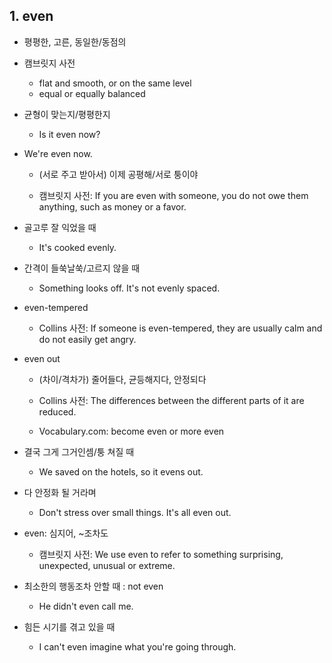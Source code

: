 ## 1. even

- 평평한, 고른, 동일한/동점의

- 캠브릿지 사전
    - flat and smooth, or on the same level 
    - equal or equally balanced

- 균형이 맞는지/평평한지
    - Is it even now?

- We're even now.

    - (서로 주고 받아서) 이제 공평해/서로 퉁이야

    - 캠브릿지 사전: If you are even with someone, you do not owe them anything, such as money or a favor.

- 골고루 잘 익었을 때

    - It's cooked evenly.

- 간격이 들쑥날쑥/고르지 않을 때

    - Something looks off. It's not evenly spaced.

- even-tempered

    - Collins 사전: If someone is even-tempered, they are usually calm and do not easily get angry.

- even out

    - (차이/격차가) 줄어들다, 균등해지다, 안정되다

    - Collins 사전: The differences between the different parts of it are reduced. 

    - Vocabulary.com: become even or more even

- 결국 그게 그거인셈/퉁 쳐질 때

    - We saved on the hotels, so it evens out.

- 다 안정화 될 거라며

    - Don't stress over small things. It's all even out.

- even: 심지어, ~조차도

    - 캠브릿지 사전: We use even to refer to something surprising, unexpected, unusual or extreme.

- 최소한의 행동조차 안할 때 : not even

    - He didn't even call me.

- 힘든 시기를 겪고 있을 때

    - I can't even imagine what you're going through.